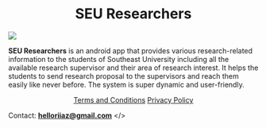 # <center> SEU Researchers </center>

<img src="./assets/images/appFeatures.gif">

**SEU Researchers** is an android app that provides various research-related information to the students of Southeast University including all the available research supervisor and their area of research interest. It helps the students to send research proposal to the supervisors and reach them easily like never before.
The system is super dynamic and user-friendly.

<p align="center">
<a href="https://iqbalriiaz.github.io/seu-researchers/Terms-and-Conditions.html">Terms and Conditions</a>  <a href="https://iqbalriiaz.github.io/seu-researchers/Privacy-Policy.html">Privacy Policy</a>

Contact: **helloriiaz@gmail.com** </>
